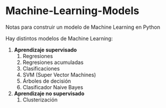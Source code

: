 # Machine-Learning-Models
Notas para construir un modelo de Machine Learning en Python

Hay distintos modelos de Machine Learning:

1. **Aprendizaje supervisado**
    1. Regresiones
    2. Regresiones acumuladas
    3. Clasificaciones
    4. SVM (Super Vector Machines)
    5. Árboles de decisión
    6. Clasificador Naive Bayes
2. **Aprendizaje no supervisado**
    1. Clusterización
  


